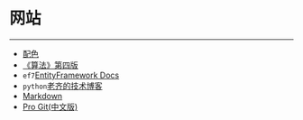 ﻿# 网站
---

- [配色](http://color.hailpixel.com/)
- [《算法》第四版](http://algs4.cs.princeton.edu/home/)
- `ef7`[EntityFramework Docs](http://ef.readthedocs.org/en/latest/index.html)
- `python`[老齐的技术博客](	http://www.itdiffer.com/)
- [Markdown](http://jingxuan.io/markdown/)
- [Pro Git(中文版)](http://jingxuan.io/progit/)